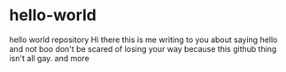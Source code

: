 # hello-world
hello world repository
Hi there
this is me writing to you
about saying hello
and not boo
don't be scared 
of losing your way
because this github thing
isn't all gay. 
and more
